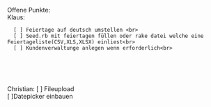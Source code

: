 Offene Punkte:
<br>
Klaus:

      [ ] Feiertage auf deutsch umstellen <br>
      [ ] Seed.rb mit feiertagen füllen oder rake datei welche eine Feiertageliste(CSV,XLS,XLSX) einliest<br>
      [ ] Kundenverwaltunge anlegen wenn erforderlich<br>
<br>
<br>
<br>


Christian:
      [ ] Fileupload<br>
      [ ]Datepicker einbauen
